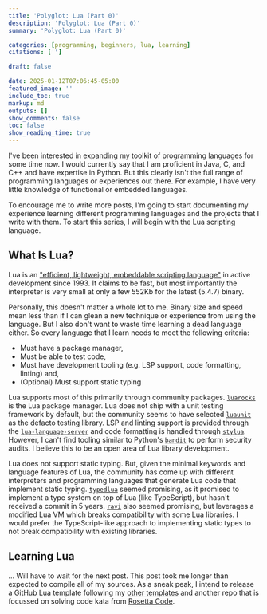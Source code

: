 ```yaml
---
title: 'Polyglot: Lua (Part 0)'
description: 'Polyglot: Lua (Part 0)'
summary: 'Polyglot: Lua (Part 0)'

categories: [programming, beginners, lua, learning]
citations: ['']

draft: false

date: 2025-01-12T07:06:45-05:00
featured_image: ''
include_toc: true
markup: md
outputs: []
show_comments: false
toc: false
show_reading_time: true
---
```


I've been interested in expanding my toolkit of programming languages for some
time now. I would currently say that I am proficient in Java, C, and C++ and
have expertise in Python. But this clearly isn't the full range of programming
languages or experiences out there. For example, I have very little knowledge of
functional or embedded languages.

To encourage me to write more posts, I'm going to start documenting my
experience learning different programming languages and the projects that I
write with them. To start this series, I will begin with the Lua scripting
language.

## What Is Lua?

Lua is an
["efficient, lightweight, embeddable scripting language"](https://www.lua.org/about.html)
in active development since 1993. It claims to be fast, but most importantly the
interpreter is very small at only a few 552Kb for the latest (5.4.7) binary.

Personally, this doesn't matter a whole lot to me. Binary size and speed mean
less than if I can glean a new technique or experience from using the language.
But I also don't want to waste time learning a dead language either. So every
language that I learn needs to meet the following criteria:

- Must have a package manager,
- Must be able to test code,
- Must have development tooling (e.g. LSP support, code formatting, linting)
  and,
- (Optional) Must support static typing

Lua supports most of this primarily through community packages.
[`luarocks`](https://luarocks.org/) is the Lua package manager. Lua does not
ship with a unit testing framework by default, but the community seems to have
selected [`luaunit`](https://luarocks.org/modules/bluebird75/luaunit) as the
defacto testing library. LSP and linting support is provided through the
[`lua-language-server`](https://luals.github.io/) and code formatting is handled
through [`stylua`](https://github.com/JohnnyMorganz/StyLua). However, I can't
find tooling similar to Python's [`bandit`](https://github.com/PyCQA/bandit) to
perform security audits. I believe this to be an open area of Lua library
development.

Lua does not support static typing. But, given the minimal keywords and language
features of Lua, the community has come up with different interpreters and
programming languages that generate Lua code that implement static typing.
[`typedlua`](https://github.com/andremm/typedlua) seemed promising, as it
promised to implement a type system on top of Lua (like TypeScript), but hasn't
received a commit in 5 years. [`ravi`](https://github.com/dibyendumajumdar/ravi)
also seemed promising, but leverages a modified Lua VM which breaks
compatibility with some Lua libraries. I would prefer the TypeScript-like
approach to implementing static types to not break compatibility with existing
libraries.

## Learning Lua

... Will have to wait for the next post. This post took me longer than expected
to compile all of my sources. As a sneak peak, I intend to release a GitHub Lua
template following my
[other templates](https://github.com/NicholasSynovic?tab=repositories&q=template&type=&language=&sort=)
and another repo that is focussed on solving code kata from
[Rosetta Code](https://rosettacode.org/wiki/Rosetta_Code).
